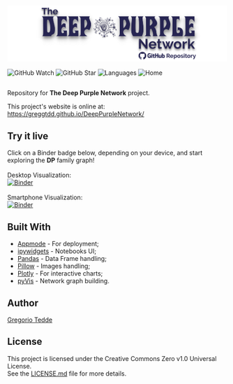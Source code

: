 ![The Deep Purple Network](https://raw.githubusercontent.com/greggtdd/DeepPurpleNetwork/master/app_images/dpnetwork_git_banner.png)

![GitHub Watch](https://img.shields.io/github/watchers/greggtdd/DeepPurpleNetwork?label=Watch&style=social)
![GitHub Star](https://img.shields.io/github/stars/greggtdd/DeepPurpleNetwork?style=social)
![Languages](https://img.shields.io/github/languages/count/greggtdd/DeepPurpleNetwork)
![Home](https://img.shields.io/website?up_message=online&url=https%3A%2F%2Fgreggtdd.github.io%2FDeepPurpleNetwork%2F)


##
Repository for **The Deep Purple Network** project.

This project's website is online at: https://greggtdd.github.io/DeepPurpleNetwork/

## Try it live
Click on a Binder badge below, depending on your device, and start exploring the **DP** family graph!<br>
<br>
Desktop Visualization:<br>
[![Binder](https://mybinder.org/badge_logo.svg)](https://mybinder.org/v2/gh/greggtdd/DeepPurpleNetwork/master?urlpath=%2Fapps%2FDPNetworkDesktopApp.ipynb%3Fappmode_scroll%3D0)<br>
<br>
Smartphone Visualization:<br>
[![Binder](https://mybinder.org/badge_logo.svg)](https://mybinder.org/v2/gh/greggtdd/DeepPurpleNetwork/master?urlpath=%2Fapps%2FDPNetworkMobileApp.ipynb%3Fappmode_scroll%3D0)

## Built With

* [Appmode](https://github.com/oschuett/appmode) - For deployment;
* [ipywidgets](https://github.com/jupyter-widgets/ipywidgets) - Notebooks UI;
* [Pandas](https://pandas.pydata.org) - Data Frame handling;
* [Pillow](https://github.com/python-pillow/Pillow) - Images handling;
* [Plotly](https://plotly.com/python/) - For interactive charts;
* [pyVis](https://github.com/WestHealth/pyvis) - Network graph building.

## Author

[Gregorio Tedde](https://github.com/greggtdd)

## License

This project is licensed under the Creative Commons Zero v1.0 Universal License.<br>
See the [LICENSE.md](https://github.com/greggtdd/DeepPurpleNetwork/blob/master/LICENSE) file for more details.

